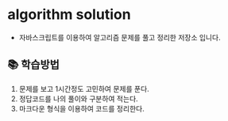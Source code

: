 # algorithm solution
- 자바스크립트를 이용하여 알고리즘 문제를 풀고 정리한 저장소 입니다.


## 📚  학습방법
1. 문제를 보고 1시간정도 고민하여 문제를 푼다.
2. 정답코드를 나의 풀이와 구분하여 적는다.
3. 마크다운 형식을 이용하여 코드를 정리한다.